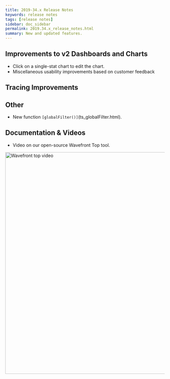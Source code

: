 ```yaml
---
title: 2019-34.x Release Notes
keywords: release notes
tags: [release notes]
sidebar: doc_sidebar
permalink: 2019.34.x_release_notes.html
summary: New and updated features.
---
```



## Improvements to v2 Dashboards and Charts

* Click on a single-stat chart to edit the chart.
* Miscellaneous usability improvements based on customer feedback


## Tracing Improvements


## Other

* New function `[globalFilter()]`(ts_globalFilter.html).

## Documentation & Videos

* Video on our open-source Wavefront Top tool.

<p><a href="https://youtu.be/XROitQwFCJs" target="_blank"><img src="/images/TBD.png" style="width: 700px;" alt="Wavefront top video"/></a>
</p>
